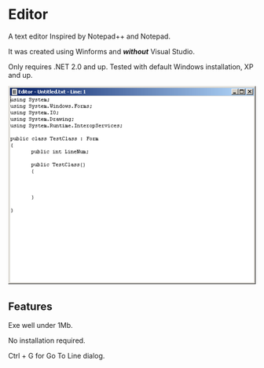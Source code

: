 # Editor

A text editor Inspired by Notepad++ and Notepad.

It was created using Winforms and ___without___ Visual Studio.

Only requires .NET 2.0 and up. Tested with default Windows installation, XP and up.

![Editor-WinXP-Screenshot.png](Editor-WinXP-Screenshot.png "Editor-WinXP-Screenshot.png")

## Features

Exe well under 1Mb.

No installation required.

Ctrl + G for Go To Line dialog.





